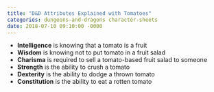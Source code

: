 ```yaml
---
title: "D&D Attributes Explained with Tomatoes"
categories: dungeons-and-dragons character-sheets
date: 2018-07-10 09:10:00 -0000
---
```

* **Intelligence** is knowing that a tomato is a fruit
* **Wisdom** is knowing not to put tomato in a fruit salad
* **Charisma** is required to sell a tomato-based fruit salad to someone
* **Strength** is the ability to crush a tomato
* **Dexterity** is the ability to dodge a thrown tomato
* **Constitution** is the ability to eat a rotten tomato
